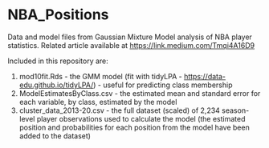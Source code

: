 # NBA_Positions
Data and model files from Gaussian Mixture Model analysis of NBA player statistics. Related article available at https://link.medium.com/Tmqi4A16D9

Included in this repository are:
1. mod10fit.Rds - the GMM model (fit with tidyLPA - https://data-edu.github.io/tidyLPA/) - useful for predicting class membership
2. ModelEstimatesByClass.csv - the estimated mean and standard error for each variable, by class, estimated by the model
3. cluster_data_2013-20.csv - the full dataset (scaled) of 2,234 season-level player observations used to calculate the model (the estimated position and probabilities for each position from the model have been added to the dataset)
